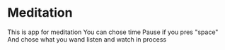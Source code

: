 # Meditation
This is app for meditation
You can chose time 
Pause if you pres "space"
And chose what you wand listen and watch in process

